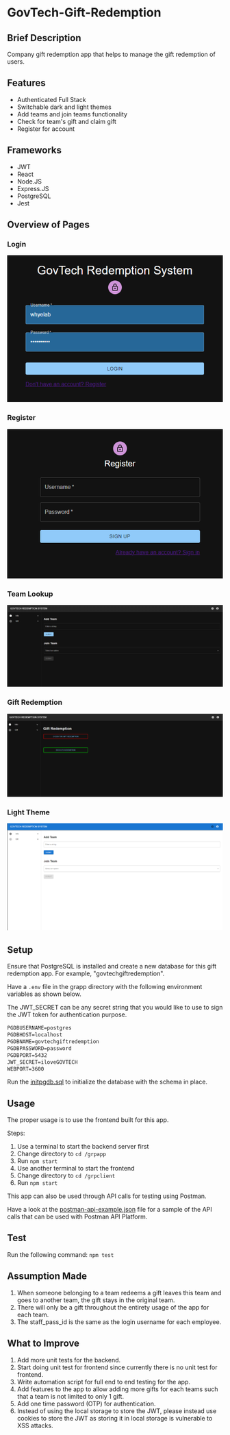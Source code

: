 # GovTech-Gift-Redemption

## Brief Description

Company gift redemption app that helps to manage the gift redemption of users.

## Features

- Authenticated Full Stack
- Switchable dark and light themes
- Add teams and join teams functionality
- Check for team's gift and claim gift
- Register for account

## Frameworks

- JWT
- React
- Node.JS
- Express.JS
- PostgreSQL
- Jest

## Overview of Pages

### Login

<div align="center">
    <img src="docs/images/login.png"/>
</div>

### Register

<div align="center">
    <img src="docs/images/register.png">
</div>

### Team Lookup

<div align="center">
    <img src="docs/images/teaminfolookup.png">
</div>

### Gift Redemption

<div align="center">
    <img src="docs/images/redemption.png">
</div>

### Light Theme
<div align="center">
    <img src="docs/images/light.png">
</div>

## Setup

Ensure that PostgreSQL is installed and create a new database for this gift redemption app. For example, "govtechgiftredemption".

Have a `.env` file in the grapp directory with the following environment variables as shown below.

The JWT_SECRET can be any secret string that you would like to use to sign the JWT token for authentication purpose.

```
PGDBUSERNAME=postgres
PGDBHOST=localhost
PGDBNAME=govtechgiftredemption
PGDBPASSWORD=password
PGDBPORT=5432
JWT_SECRET=iloveGOVTECH
WEBPORT=3600
```

Run the [initpgdb.sql](/grapp/dbmanager/initpgdb.sql) to initialize the database with the schema in place.

## Usage

The proper usage is to use the frontend built for this app.

Steps:

1) Use a terminal to start the backend server first
2) Change directory to `cd /grpapp`
3) Run `npm start`
4) Use another terminal to start the frontend
5) Change directory to `cd /grpclient`
6) Run `npm start`

This app can also be used through API calls for testing using Postman.

Have a look at the [postman-api-example.json](/grapp/postman-api-example.json) file for a sample of the API calls that can be used with Postman API Platform.

## Test

Run the following command: `npm test`

## Assumption Made

1) When someone belonging to a team redeems a gift leaves this team and goes to another team, the gift stays in the original team.
2) There will only be a gift throughout the entirety usage of the app for each team.
3) The staff_pass_id is the same as the login username for each employee.

## What to Improve

1) Add more unit tests for the backend.
2) Start doing unit test for frontend since currently there is no unit test for frontend.
3) Write automation script for full end to end testing for the app.
4) Add features to the app to allow adding more gifts for each teams such that a team is not limited to only 1 gift.
5) Add one time password (OTP) for authentication.
6) Instead of using the local storage to store the JWT, please instead use cookies to store the JWT as storing it in local storage is vulnerable to XSS attacks.
